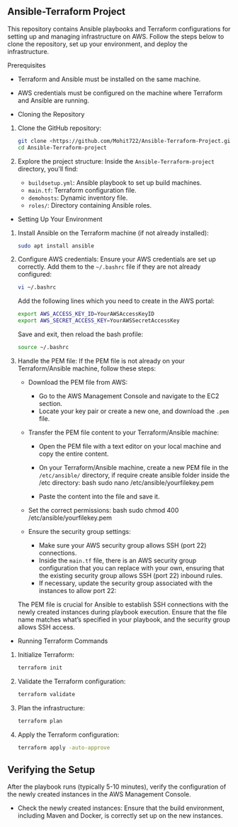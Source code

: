 Ansible-Terraform Project
--------------------------

This repository contains Ansible playbooks and Terraform configurations for setting up and managing infrastructure on AWS. Follow the steps below to clone the repository, set up your environment, and deploy the infrastructure.

Prerequisites
- Terraform and Ansible must be installed on the same machine.
- AWS credentials must be configured on the machine where Terraform and Ansible are running.

- Cloning the Repository

1. Clone the GitHub repository:
   ```bash
   git clone <https://github.com/Mohit722/Ansible-Terraform-Project.git>
   cd Ansible-Terraform-project
   ```

2. Explore the project structure:
   Inside the `Ansible-Terraform-project` directory, you'll find:
   - `buildsetup.yml`: Ansible playbook to set up build machines.
   - `main.tf`: Terraform configuration file.
   - `demohosts`: Dynamic inventory file.
   - `roles/`: Directory containing Ansible roles.

- Setting Up Your Environment

1. Install Ansible on the Terraform machine (if not already installed):
   ```bash
   sudo apt install ansible
   ```

2. Configure AWS credentials:
   Ensure your AWS credentials are set up correctly. Add them to the `~/.bashrc` file if they are not already configured:
   ```bash
   vi ~/.bashrc
   ```

   Add the following lines which you need to create in the AWS portal:
   ```bash
   export AWS_ACCESS_KEY_ID=YourAWSAccessKeyID
   export AWS_SECRET_ACCESS_KEY=YourAWSSecretAccessKey
   ```

   Save and exit, then reload the bash profile:
   ```bash
   source ~/.bashrc
   ```

3. Handle the PEM file:
   If the PEM file is not already on your Terraform/Ansible machine, follow these steps:
   
   - Download the PEM file from AWS: 
     - Go to the AWS Management Console and navigate to the EC2 section.
     - Locate your key pair or create a new one, and download the `.pem` file.

   - Transfer the PEM file content to your Terraform/Ansible machine:
     - Open the PEM file with a text editor on your local machine and copy the entire content.
     - On your Terraform/Ansible machine, create a new PEM file in the `/etc/ansible/` directory, if require create ansible folder inside the /etc directory:
       bash
       sudo nano /etc/ansible/yourfilekey.pem
       
     - Paste the content into the file and save it.

   - Set the correct permissions:
     bash
     sudo chmod 400 /etc/ansible/yourfilekey.pem
     

   - Ensure the security group settings:
     - Make sure your AWS security group allows SSH (port 22) connections. 
     - Inside the `main.tf` file, there is an AWS security group configuration that you can replace with your own, ensuring that the existing security group allows SSH (port 22) inbound rules.
     -  If necessary, update the security group associated with the instances to allow port 22:
       
       

   The PEM file is crucial for Ansible to establish SSH connections with the newly created instances during playbook execution. Ensure that the file name matches what’s specified in your playbook, and the security group allows SSH access.

- Running Terraform Commands

1. Initialize Terraform:
   ```bash
   terraform init
   ```

2. Validate the Terraform configuration:
   ```bash
   terraform validate
   ```

3. Plan the infrastructure:
   ```bash
   terraform plan
   ```

4. Apply the Terraform configuration:
   ```bash
   terraform apply -auto-approve
   ```

## Verifying the Setup

After the playbook runs (typically 5-10 minutes), verify the configuration of the newly created instances in the AWS Management Console. 

- Check the newly created instances: Ensure that the build environment, including Maven and Docker, is correctly set up on the new instances.

